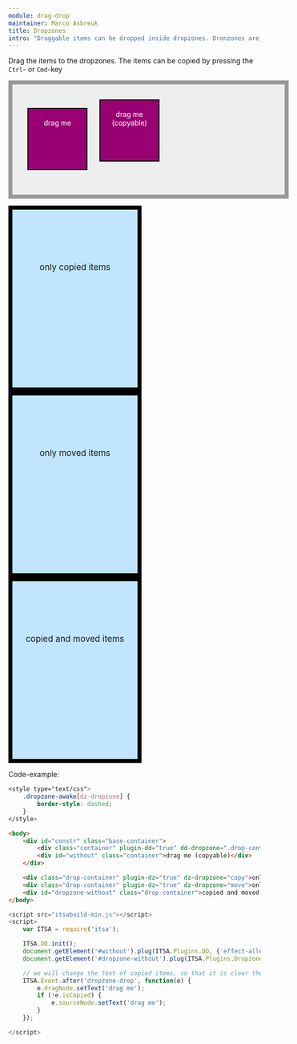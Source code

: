 ```yaml
---
module: drag-drop
maintainer: Marco Asbreuk
title: Dropzones
intro: "Draggable items can be dropped inside dropzones. Dronzones are HtmlElements that have the attribute: <b>dropzone=\"true | move | copy\"</b>. The attribute-value determines what will be accepted when dropped. The draggable items on the other hand, need the attribute: <b>dd-effect-allowed=\"all | move | copy\"</b> which marks the Element so it can be inspected by the dropzone if it is accepted.<br><br>Once a draggable item has a dropzone set, it will return to its original place when it is dropped outside the dropzone."
---
```


<style type="text/css">
    .base-container {
        width: 100%;
        height: 180px;
        background-color: #EEE;
        border: solid 8px #999;
        margin-bottom: 1em;
        padding: 20px;
    }
    .container {
        margin: 10px;
        height: 100px;
        width: 100px;
        background-color: #990073;
        border: 2px solid #000;
        display: inline-block;
        *display: inline;
        *zoom: 1;
        color: #FFF;
        text-align: center;
        font-size: 14px;
        line-height: 1.2em;
        padding: 20px 8px 0;
    }
    .drop-container {
        width: 250px;
        height: 250px;
        border: solid 8px #000;
        background-color: #c0e5fd;
        display: inline-block;
        *display: inline;
        *zoom: 1;
        margin-right: 20px;
        text-align: center;
        font-size: 17px;
        padding-top: 105px;
    }
    .dropzone-awake[dz-dropzone] {
        border-style: dashed;
    }
</style>

Drag the items to the dropzones. The items can be copied by pressing the `Ctrl`- or `Cmd`-key

<div id="constr" class="base-container">
    <div class="container" plugin-dd="true" dd-dropzone=".drop-container" dd-effect-allowed="move">drag me</div>
    <div id="without" class="container">drag me (copyable)</div>
</div>

<div class="drop-container" plugin-dz="true" dz-dropzone="copy">only copied items</div>
<div class="drop-container" plugin-dz="true" dz-dropzone="move">only moved items</div>
<div id="dropzone-without" class="drop-container">copied and moved items</div>


<p class="spaced">Code-example:</p>

```css
<style type="text/css">
    .dropzone-awake[dz-dropzone] {
        border-style: dashed;
    }
</style>
```

```html
<body>
    <div id="constr" class="base-container">
        <div class="container" plugin-dd="true" dd-dropzone=".drop-container" dd-effect-allowed="move">drag me</div>
        <div id="without" class="container">drag me (copyable)</div>
    </div>

    <div class="drop-container" plugin-dz="true" dz-dropzone="copy">only copied items</div>
    <div class="drop-container" plugin-dz="true" dz-dropzone="move">only moved items</div>
    <div id="dropzone-without" class="drop-container">copied and moved items</div>
</body>
```

```js
<script src="itsabuild-min.js"></script>
<script>
    var ITSA = require('itsa');

    ITSA.DD.init();
    document.getElement('#without').plug(ITSA.Plugins.DD, {'effect-allowed': 'all', dropzone: '.drop-container'});
    document.getElement('#dropzone-without').plug(ITSA.Plugins.Dropzone);

    // we will change the text of copied items, so that it is clear they are only movable
    ITSA.Event.after('dropzone-drop', function(e) {
        e.dragNode.setText('drag me');
        if (!e.isCopied) {
            e.sourceNode.setText('drag me');
        }
    });

</script>
```

<script src="../../dist/itsabuild-min.js"></script>
<script>
    var ITSA = require('itsa');

    ITSA.DD.init();
    document.getElement('#without').plug(ITSA.Plugins.DD, {'effect-allowed': 'all', dropzone: '.drop-container'});
    document.getElement('#dropzone-without').plug(ITSA.Plugins.Dropzone);

    // we will change the text of copied items, so that it is clear they are only movable
    ITSA.Event.after('dropzone-drop', function(e) {
        e.dragNode.setText('drag me');
        if (!e.isCopied) {
            e.sourceNode.setText('drag me');
        }
    });

</script>
